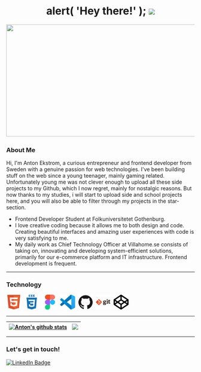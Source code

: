 <h1 align="center">alert( 'Hey there!' ); <img src="https://media.giphy.com/media/hvRJCLFzcasrR4ia7z/giphy.gif" width="40"></h1>

<p align="center"><img src="https://media.giphy.com/media/dWesBcTLavkZuG35MI/giphy.gif" width="600" height="300"  /></p>

### About Me

Hi, I'm Anton Ekstrom, a curious entrepreneur and frontend developer from Sweden with a genuine passion for web technologies. I've been building stuff on the web since a young teenager, mainly gaming related. Unfortunately young me was not clever enough to upload all these side projects to my Github, which I now regret, mainly for nostalgic reasons. But now thanks to my studies, i will start to upload side and school projects here, and you will also be able to filter through my projects in the star-section.

- Frontend Developer Student at Folkuniversitetet Gothenburg.
- I love creative coding because it allows me to both design and code. Creating beautiful interfaces and amazing user experiences with code is very satisfying to me.
- My daily work as Chief Technology Officer at Villahome.se consists of taking on, innovating and developing system-efficient solutions, primarily for our e-commerce platform and IT infrastructure. Frontend development is frequent.

---

### Technology

<p>
<img src="https://raw.githubusercontent.com/devicons/devicon/1119b9f84c0290e0f0b38982099a2bd027a48bf1/icons/html5/html5-original.svg" title="HTML5" alt="HTML" width="40" height="40"/>&nbsp;
<img src="https://raw.githubusercontent.com/devicons/devicon/1119b9f84c0290e0f0b38982099a2bd027a48bf1/icons/css3/css3-plain-wordmark.svg"  title="CSS3" alt="CSS" width="40" height="40"/>&nbsp;
<img src="https://raw.githubusercontent.com/devicons/devicon/1119b9f84c0290e0f0b38982099a2bd027a48bf1/icons/figma/figma-original.svg" title="FIGMA" alt="HTML" width="40" height="40"/>&nbsp;
<img src="https://raw.githubusercontent.com/devicons/devicon/1119b9f84c0290e0f0b38982099a2bd027a48bf1/icons/vscode/vscode-original.svg" title="VSCODE" alt="HTML" width="40" height="40"/>&nbsp;
<img src="https://raw.githubusercontent.com/devicons/devicon/1119b9f84c0290e0f0b38982099a2bd027a48bf1/icons/github/github-original.svg" title="GITHUB" **alt="Git" width="40" height="40"/>&nbsp;
<img src="https://raw.githubusercontent.com/devicons/devicon/1119b9f84c0290e0f0b38982099a2bd027a48bf1/icons/git/git-original-wordmark.svg" title="GIT" **alt="Git" width="40" height="40"/>&nbsp;
<img src="https://raw.githubusercontent.com/devicons/devicon/1119b9f84c0290e0f0b38982099a2bd027a48bf1/icons/codepen/codepen-plain.svg" title="CodePen" **alt="CodePen" width="40" height="40"/>&nbsp;
</p>


---

| <a href="#"><img align="center" src="https://github-readme-stats.vercel.app/api?username=antonekstrom1&show_icons=true&include_all_commits=true&theme=graywhite&hide_border=true" alt="Anton's github stats"/></a> | <a href="#"><img align="center" src="https://github-readme-stats.vercel.app/api/top-langs/?username=antonekstrom1&layout=compact&theme=graywhite&hide_border=true" /></a> |
| ------------- | ------------- |

---

### Let's get in touch!
<a href="https://www.linkedin.com/in/anton-ekstrom/"><img src="https://img.shields.io/badge/LinkedIn-blue?style=for-the-badge&logo=linkedin&logoColor=white" alt="LinkedIn Badge"></a>
